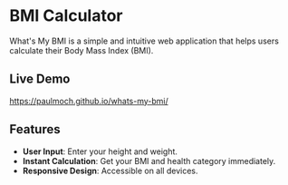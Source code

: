 # BMI Calculator

What's My BMI is a simple and intuitive web application that helps users calculate their Body Mass Index (BMI).


## Live Demo

https://paulmoch.github.io/whats-my-bmi/
## Features

- **User Input**: Enter your height and weight.
- **Instant Calculation**: Get your BMI and health category immediately.
- **Responsive Design**: Accessible on all devices.
